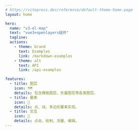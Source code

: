 ```yaml
---
# https://vitepress.dev/reference/default-theme-home-page
layout: home

hero:
  name: "v3-ol-map"
  text: "vue3+openlayers组件"
  tagline: 
  actions:
    - theme: brand
      text: Examples
      link: /markdown-examples
    - theme: alt
      text: API
      link: /api-examples

features:
  - title: 图层
    icon: 🗺️
    details: 包含栅格图层、矢量图层等各类图层。
  - title: 要素
    icon: 📌
    details: 点、线、多边形要素实现。
  - title: 交互
    icon: 📏
    details: 点击、绘制、测量、编辑。
---
```


